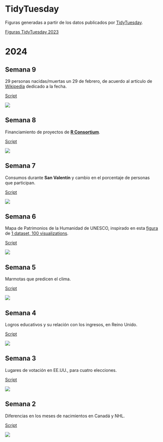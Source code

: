 # TidyTuesday

Figuras generadas a partir de los datos publicados por [TidyTuesday](https://github.com/rfordatascience/tidytuesday#readme).

[Figuras TidyTuesday 2023](2023/README.md)

# 2024

## Semana 9

29 personas nacidas/muertas un 29 de febrero, de acuerdo al artículo de [Wikipedia](https://en.wikipedia.org/wiki/February_29) dedicado a la fecha.

[Script](2024/s09/script.R)

![](2024/s09/viz.png)

## Semana 8

Financiamiento de proyectos de [**R Consortium**](https://www.r-consortium.org/).

[Script](2024/s08/script.R)

![](2024/s08/viz.png)

## Semana 7

Consumos durante **San Valentín** y cambio en el porcentaje de personas que participan.

[Script](2024/s07/script.R)

![](2024/s07/viz.png)

## Semana 6

Mapa de Patrimonios de la Humanidad de UNESCO, inspirado en esta [figura](https://100.datavizproject.com/data-type/viz46/) de [1 dataset, 100 visualizations](https://100.datavizproject.com/).

[Script](2024/s06/script.R)

![](2024/s06/viz.png)

## Semana 5

Marmotas que predicen el clima.

[Script](2024/s05/script.R)

![](2024/s05/viz.png)

## Semana 4

Logros educativos y su relación con los ingresos, en Reino Unido.

[Script](2024/s04/script.R)

![](2024/s04/viz.png)

## Semana 3

Lugares de votación en EE.UU., para cuatro elecciones.

[Script](2024/s03/script.R)

![](2024/s03/viz.png)

## Semana 2

Diferencias en los meses de nacimientos en Canadá y NHL.

[Script](2024/s02/script.R)

![](2024/s02/viz.png)
